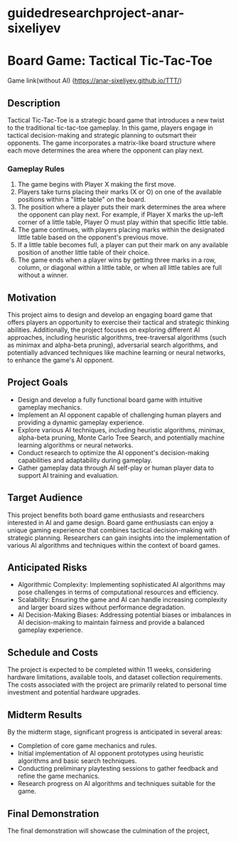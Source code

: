 # guidedresearchproject-anar-sixeliyev
# Board Game: Tactical Tic-Tac-Toe

Game link(without AI) (https://anar-sixeliyev.github.io/TTT/)

## Description

Tactical Tic-Tac-Toe is a strategic board game that introduces a new twist to the traditional tic-tac-toe gameplay. In this game, players engage in tactical decision-making and strategic planning to outsmart their opponents. The game incorporates a matrix-like board structure where each move determines the area where the opponent can play next.

### Gameplay Rules

1. The game begins with Player X making the first move.
2. Players take turns placing their marks (X or O) on one of the available positions within a "little table" on the board.
3. The position where a player puts their mark determines the area where the opponent can play next. For example, if Player X marks the up-left corner of a little table, Player O must play within that specific little table.
4. The game continues, with players placing marks within the designated little table based on the opponent's previous move.
5. If a little table becomes full, a player can put their mark on any available position of another little table of their choice.
6. The game ends when a player wins by getting three marks in a row, column, or diagonal within a little table, or when all little tables are full without a winner.

## Motivation

This project aims to design and develop an engaging board game that offers players an opportunity to exercise their tactical and strategic thinking abilities. Additionally, the project focuses on exploring different AI approaches, including heuristic algorithms, tree-traversal algorithms (such as minimax and alpha-beta pruning), adversarial search algorithms, and potentially advanced techniques like machine learning or neural networks, to enhance the game's AI opponent.

## Project Goals

- Design and develop a fully functional board game with intuitive gameplay mechanics.
- Implement an AI opponent capable of challenging human players and providing a dynamic gameplay experience.
- Explore various AI techniques, including heuristic algorithms, minimax, alpha-beta pruning, Monte Carlo Tree Search, and potentially machine learning algorithms or neural networks.
- Conduct research to optimize the AI opponent's decision-making capabilities and adaptability during gameplay.
- Gather gameplay data through AI self-play or human player data to support AI training and evaluation.

## Target Audience

This project benefits both board game enthusiasts and researchers interested in AI and game design. Board game enthusiasts can enjoy a unique gaming experience that combines tactical decision-making with strategic planning. Researchers can gain insights into the implementation of various AI algorithms and techniques within the context of board games.

## Anticipated Risks

- Algorithmic Complexity: Implementing sophisticated AI algorithms may pose challenges in terms of computational resources and efficiency.
- Scalability: Ensuring the game and AI can handle increasing complexity and larger board sizes without performance degradation.
- AI Decision-Making Biases: Addressing potential biases or imbalances in AI decision-making to maintain fairness and provide a balanced gameplay experience.

## Schedule and Costs

The project is expected to be completed within 11 weeks, considering hardware limitations, available tools, and dataset collection requirements. The costs associated with the project are primarily related to personal time investment and potential hardware upgrades.

## Midterm Results

By the midterm stage, significant progress is anticipated in several areas:

- Completion of core game mechanics and rules.
- Initial implementation of AI opponent prototypes using heuristic algorithms and basic search techniques.
- Conducting preliminary playtesting sessions to gather feedback and refine the game mechanics.
- Research progress on AI algorithms and techniques suitable for the game.

## Final Demonstration

The final demonstration will showcase the culmination of the project,
